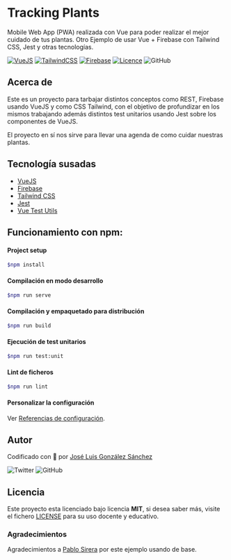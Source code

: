 # Tracking Plants

Mobile Web App (PWA) realizada con Vue para poder realizar el mejor cuidado de tus plantas. Otro Ejemplo de usar Vue + Firebase con Tailwind CSS, Jest y otras tecnologías.

[![VueJS](https://img.shields.io/badge/VueJs-%20Ready-41B883)](https://vuejs.org/)
[![TailwindCSS](https://img.shields.io/badge/TailwindCSS-%20Ready-5c6ac4)](https://tailwindcss.com/)
[![Firebase](https://img.shields.io/badge/Firebase-%20Ready-FFA000)](https://gulpjs.com/)
[![Licence](https://img.shields.io/github/license/joseluisgs/tracking-plants)](https://github.com/joseluisgs/tracking-plants/blob/master/LICENSE)
![GitHub](https://img.shields.io/github/last-commit/joseluisgs/tracking-plants)

## Acerca de

Este es un proyecto para tarbajar distintos conceptos como REST, Firebase usando VueJS y como CSS Tailwind, con el objetivo de profundizar en los mismos trabajando además distintos test unitarios usando Jest sobre los componentes de VueJS.

El proyecto en sí nos sirve para llevar una agenda de como cuidar nuestras plantas.

## Tecnología susadas

- [VueJS](https://vuejs.org/)
- [Firebase](https://firebase.google.com/)
- [Tailwind CSS](https://tailwindcss.com/)
- [Jest](https://jestjs.io/es-ES/)
- [Vue Test Utils](https://vue-test-utils.vuejs.org/)

## Funcionamiento con npm:

#### Project setup

```bash
$npm install
```

#### Compilación en modo desarrollo

```bash
$npm run serve
```

#### Compilación y empaquetado para distribución

```bash
$npm run build
```

#### Ejecución de test unitarios

```bash
$npm run test:unit
```

#### Lint de ficheros

```bash
$npm run lint
```

#### Personalizar la configuración

Ver [Referencias de configuración](https://cli.vuejs.org/config/).

## Autor

Codificado con :sparkling_heart: por [José Luis González Sánchez](https://twitter.com/joseluisgonsan)

![Twitter](https://img.shields.io/twitter/follow/joseluisgonsan?style=social) ![GitHub](https://img.shields.io/github/followers/joseluisgs?style=social)

## Licencia

Este proyecto esta licenciado bajo licencia **MIT**, si desea saber más, visite el fichero [LICENSE](https://github.com/joseluisgs/tracking-plants/blob/master/LICENSE) para su uso docente y educativo.

### Agradecimientos

Agradecimientos a [Pablo Sirera](https://pablosirera.com/) por este ejemplo usando de base.
